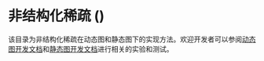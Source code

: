 # 非结构化稀疏 ()

该目录为非结构化稀疏在动态图和静态图下的实现方法。欢迎开发者可以参阅[动态图开发文档](README-dygraph.md)和[静态图开发文档](README-stgraph.md)进行相关的实验和测试。
